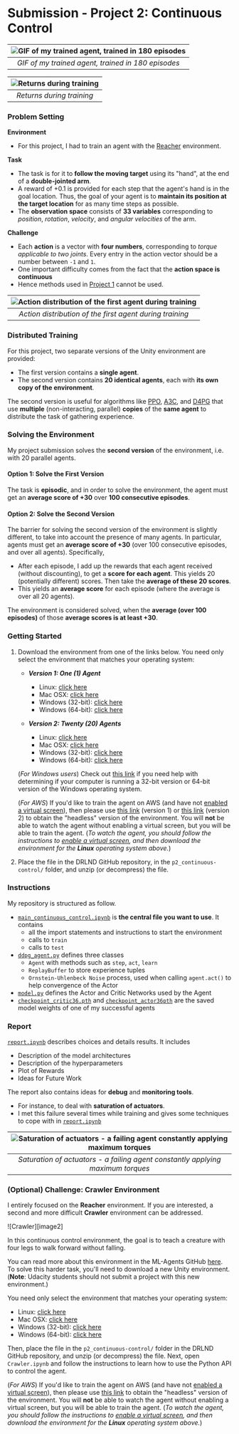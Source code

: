 # Submission - Project 2: Continuous Control

| ![GIF of my trained agent, trained in 180 episodes](report_submission/success-20-agents.gif "GIF of my trained agent, trained in 180 episodes")  | 
|:--:| 
| *GIF of my trained agent, trained in 180 episodes* |

| ![Returns during training](report_submission/success-raw.png "Returns during training")  | 
|:--:| 
| *Returns during training* |

### Problem Setting

**Environment**
- For this project, I had to train an agent with the [Reacher](https://github.com/Unity-Technologies/ml-agents/blob/master/docs/Learning-Environment-Examples.md#reacher) environment.

**Task**
- The task is for it to **follow the moving target** using its "hand", at the end of a **double-jointed arm**. 
- A reward of +0.1 is provided for each step that the agent's hand is in the goal location. Thus, the goal of your agent is to **maintain its position at the target location** for as many time steps as possible.
- The **observation space** consists of **33 variables** corresponding to _position_, _rotation_, _velocity_, and _angular velocities_ of the arm. 

**Challenge**
- Each **action** is a vector with **four numbers**, corresponding to *torque applicable to two joints*. Every entry in the action vector should be a number between `-1` and `1`.
- One important difficulty comes from the fact that the **action space is continuous**
- Hence methods used in [Project 1](https://github.com/chauvinSimon/deep-reinforcement-learning/blob/master/p1_navigation) cannot be used.

| ![Action distribution of the first agent during training](report_submission/action-distribution.png "Action distribution of the first agent during training")  | 
|:--:| 
| *Action distribution of the first agent during training* |

### Distributed Training

For this project, two separate versions of the Unity environment are provided:
- The first version contains a **single agent**.
- The second version contains **20 identical agents**, each with **its own copy of the environment**.

The second version is useful for algorithms like [PPO](https://arxiv.org/pdf/1707.06347.pdf), [A3C](https://arxiv.org/pdf/1602.01783.pdf), and [D4PG](https://openreview.net/pdf?id=SyZipzbCb) that use **multiple** (non-interacting, parallel) **copies** of the **same agent** to distribute the task of gathering experience.  

### Solving the Environment

My project submission solves the **second version** of the environment, i.e. with 20 parallel agents. 

#### Option 1: Solve the First Version

The task is **episodic**, and in order to solve the environment, the agent must get an **average score of +30** over **100 consecutive episodes**.

#### Option 2: Solve the Second Version

The barrier for solving the second version of the environment is slightly different, to take into account the presence of many agents.  In particular, agents must get an **average score of +30** (over 100 consecutive episodes, and over all agents).  Specifically,
- After each episode, I add up the rewards that each agent received (without discounting), to get a **score for each agent**. This yields 20 (potentially different) scores. Then take the **average of these 20 scores**. 
- This yields an **average score** for each episode (where the average is over all 20 agents).

The environment is considered solved, when the **average (over 100 episodes)** of those **average scores is at least +30**. 

### Getting Started

1. Download the environment from one of the links below.  You need only select the environment that matches your operating system:

    - **_Version 1: One (1) Agent_**
        - Linux: [click here](https://s3-us-west-1.amazonaws.com/udacity-drlnd/P2/Reacher/one_agent/Reacher_Linux.zip)
        - Mac OSX: [click here](https://s3-us-west-1.amazonaws.com/udacity-drlnd/P2/Reacher/one_agent/Reacher.app.zip)
        - Windows (32-bit): [click here](https://s3-us-west-1.amazonaws.com/udacity-drlnd/P2/Reacher/one_agent/Reacher_Windows_x86.zip)
        - Windows (64-bit): [click here](https://s3-us-west-1.amazonaws.com/udacity-drlnd/P2/Reacher/one_agent/Reacher_Windows_x86_64.zip)

    - **_Version 2: Twenty (20) Agents_**
        - Linux: [click here](https://s3-us-west-1.amazonaws.com/udacity-drlnd/P2/Reacher/Reacher_Linux.zip)
        - Mac OSX: [click here](https://s3-us-west-1.amazonaws.com/udacity-drlnd/P2/Reacher/Reacher.app.zip)
        - Windows (32-bit): [click here](https://s3-us-west-1.amazonaws.com/udacity-drlnd/P2/Reacher/Reacher_Windows_x86.zip)
        - Windows (64-bit): [click here](https://s3-us-west-1.amazonaws.com/udacity-drlnd/P2/Reacher/Reacher_Windows_x86_64.zip)
    
    (_For Windows users_) Check out [this link](https://support.microsoft.com/en-us/help/827218/how-to-determine-whether-a-computer-is-running-a-32-bit-version-or-64) if you need help with determining if your computer is running a 32-bit version or 64-bit version of the Windows operating system.

    (_For AWS_) If you'd like to train the agent on AWS (and have not [enabled a virtual screen](https://github.com/Unity-Technologies/ml-agents/blob/master/docs/Training-on-Amazon-Web-Service.md)), then please use [this link](https://s3-us-west-1.amazonaws.com/udacity-drlnd/P2/Reacher/one_agent/Reacher_Linux_NoVis.zip) (version 1) or [this link](https://s3-us-west-1.amazonaws.com/udacity-drlnd/P2/Reacher/Reacher_Linux_NoVis.zip) (version 2) to obtain the "headless" version of the environment.  You will **not** be able to watch the agent without enabling a virtual screen, but you will be able to train the agent.  (_To watch the agent, you should follow the instructions to [enable a virtual screen](https://github.com/Unity-Technologies/ml-agents/blob/master/docs/Training-on-Amazon-Web-Service.md), and then download the environment for the **Linux** operating system above._)

2. Place the file in the DRLND GitHub repository, in the `p2_continuous-control/` folder, and unzip (or decompress) the file. 

### Instructions
My repository is structured as follow.
- [`main_continuous_control.ipynb`](src_submission/main_continuous_control.ipynb) is **the central file you want to use**. It contains
    - all the import statements and instructions to start the environment
    - calls to `train`
    - calls to `test`
- [`ddpg_agent.py`](src_submission/ddpg_agent.py) defines three classes
    - `Agent` with methods such as `step`, `act`, `learn` 
    - `ReplayBuffer` to store experience tuples 
	- `Ornstein-Uhlenbeck Noise` process, used when calling `agent.act()` to help convergence of the Actor
- [`model.py`](src_submission/model.py) defines the Actor and Critic Networks used by the Agent
- [`checkpoint_critic36.pth`](src_submission/checkpoint_critic36.pth) and [`checkpoint_actor36pth`](src_submission/checkpoint_actor36.pth) are the saved model weights of one of my successful agents


### Report
[`report.ipynb`](report.ipynb) describes choices and details results. It includes
- Description of the model architectures 
- Description of the hyperparameters
- Plot of Rewards
- Ideas for Future Work

The report also contains ideas for **debug** and **monitoring tools**.
- For instance, to deal with **saturation of actuators**.
- I met this failure several times while training and gives some techniques to cope with in [`report.ipynb`](report.ipynb)

| ![`Saturation of actuators - a failing agent constantly applying maximum torques`](report_submission/saturated-torques.gif "Saturation of actuators - a failing agent constantly applying maximum torques") | 
|:--:| 
| *Saturation of actuators - a failing agent constantly applying maximum torques* |


### (Optional) Challenge: Crawler Environment

I entirely focused on the **Reacher** environment. If you are interested, a second and more difficult **Crawler** environment can be addressed.

![Crawler][image2]

In this continuous control environment, the goal is to teach a creature with four legs to walk forward without falling.  

You can read more about this environment in the ML-Agents GitHub [here](https://github.com/Unity-Technologies/ml-agents/blob/master/docs/Learning-Environment-Examples.md#crawler).  To solve this harder task, you'll need to download a new Unity environment.  (**Note**: Udacity students should not submit a project with this new environment.)

You need only select the environment that matches your operating system:
- Linux: [click here](https://s3-us-west-1.amazonaws.com/udacity-drlnd/P2/Crawler/Crawler_Linux.zip)
- Mac OSX: [click here](https://s3-us-west-1.amazonaws.com/udacity-drlnd/P2/Crawler/Crawler.app.zip)
- Windows (32-bit): [click here](https://s3-us-west-1.amazonaws.com/udacity-drlnd/P2/Crawler/Crawler_Windows_x86.zip)
- Windows (64-bit): [click here](https://s3-us-west-1.amazonaws.com/udacity-drlnd/P2/Crawler/Crawler_Windows_x86_64.zip)

Then, place the file in the `p2_continuous-control/` folder in the DRLND GitHub repository, and unzip (or decompress) the file.  Next, open `Crawler.ipynb` and follow the instructions to learn how to use the Python API to control the agent.

(_For AWS_) If you'd like to train the agent on AWS (and have not [enabled a virtual screen](https://github.com/Unity-Technologies/ml-agents/blob/master/docs/Training-on-Amazon-Web-Service.md)), then please use [this link](https://s3-us-west-1.amazonaws.com/udacity-drlnd/P2/Crawler/Crawler_Linux_NoVis.zip) to obtain the "headless" version of the environment.  You will **not** be able to watch the agent without enabling a virtual screen, but you will be able to train the agent.  (_To watch the agent, you should follow the instructions to [enable a virtual screen](https://github.com/Unity-Technologies/ml-agents/blob/master/docs/Training-on-Amazon-Web-Service.md), and then download the environment for the **Linux** operating system above._)